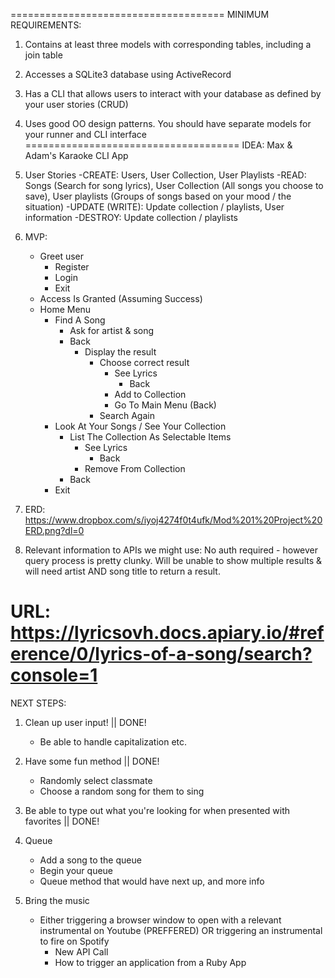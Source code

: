 =====================================
MINIMUM REQUIREMENTS:
1) Contains at least three models with corresponding tables, including a join table
2) Accesses a SQLite3 database using ActiveRecord
3) Has a CLI that allows users to interact with your database as defined by your user stories (CRUD)
4) Uses good OO design patterns. You should have separate models for your runner and CLI interface
=====================================
IDEA: Max & Adam's Karaoke CLI App

1) User Stories
    -CREATE: Users, User Collection, User Playlists 
    -READ: Songs (Search for song lyrics), User Collection (All songs you choose to save), User playlists (Groups of songs based on your mood / the situation)
    -UPDATE (WRITE): Update collection / playlists, User information
    -DESTROY: Update collection / playlists

2) MVP: 
    - Greet user
        - Register
        - Login
        - Exit
    - Access Is Granted (Assuming Success)
    - Home Menu
        - Find A Song
            - Ask for artist & song
            - Back
                - Display the result
                    - Choose correct result
                        - See Lyrics
                            - Back
                        - Add to Collection
                        - Go To Main Menu (Back)
                    - Search Again
        - Look At Your Songs / See Your Collection
            - List The Collection As Selectable Items
                - See Lyrics
                    - Back
                - Remove From Collection
            - Back
        - Exit


3) ERD: https://www.dropbox.com/s/iyoj4274f0t4ufk/Mod%201%20Project%20ERD.png?dl=0

4) Relevant information to APIs we might use: No auth required - however query process is pretty clunky. Will be unable to show multiple results & will need artist AND song title to return a result. 

URL: https://lyricsovh.docs.apiary.io/#reference/0/lyrics-of-a-song/search?console=1
=====================================
NEXT STEPS:

1) Clean up user input! || DONE!
    - Be able to handle capitalization etc.

2) Have some fun method || DONE! 
    - Randomly select classmate
    - Choose a random song for them to sing

3) Be able to type out what you're looking for when presented with favorites || DONE! 

4) Queue
    - Add a song to the queue
    - Begin your queue
    - Queue method that would have next up, and more info

5) Bring the music
    - Either triggering a browser window to open with a relevant instrumental on Youtube (PREFFERED) OR triggering an instrumental to fire on Spotify
        - New API Call
        - How to trigger an application from a Ruby App





